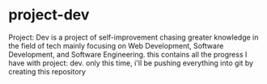 # project-dev
Project: Dev is a project of self-improvement chasing greater knowledge in the field of tech mainly focusing on Web Development, Software Development, and Software Engineering. 
this contains all the progress I have with project: dev. only this time, i'll be pushing everything into git by creating this repository
